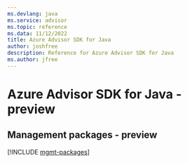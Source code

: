 ```yaml
---
ms.devlang: java
ms.service: advisor
ms.topic: reference
ms.data: 11/12/2022
title: Azure Advisor SDK for Java
author: joshfree
description: Reference for Azure Advisor SDK for Java
ms.author: jfree
---
```

# Azure Advisor SDK for Java - preview

## Management packages - preview
[!INCLUDE [mgmt-packages](advisor-mgmt-index.md)]